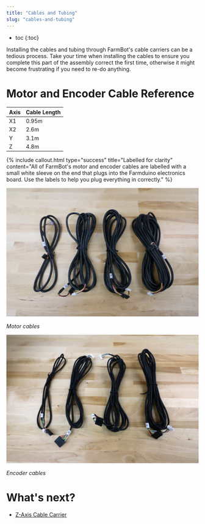 ```yaml
---
title: "Cables and Tubing"
slug: "cables-and-tubing"
---
```


* toc
{:toc}

Installing the cables and tubing through FarmBot's cable carriers can be a tedious process. Take your time when installing the cables to ensure you complete this part of the assembly correct the first time, otherwise it might become frustrating if you need to re-do anything.

# Motor and Encoder Cable Reference



|Axis                          |Cable Length                  |
|------------------------------|------------------------------|
|X1                            |0.95m
|X2                            |2.6m
|Y                             |3.1m
|Z                             |4.8m



{%
include callout.html
type="success"
title="Labelled for clarity"
content="All of FarmBot's motor and encoder cables are labelled with a small white sleeve on the end that plugs into the Farmduino electronics board. Use the labels to help you plug everything in correctly."
%}



![v1.3-Motor-Cables.jpg](_images/v1.3-Motor-Cables.jpg)

_Motor cables_



![v1.3-Encoder-Cables.jpg](_images/v1.3-Encoder-Cables.jpg)

_Encoder cables_


# What's next?

 * [Z-Axis Cable Carrier](../FarmBot-Genesis-V1.3/cables-and-tubing/z-axis-cable-carrier.md)
